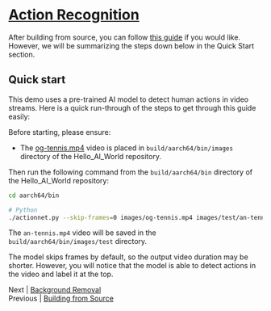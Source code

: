 # [Action Recognition](https://github.com/dusty-nv/jetson-inference/blob/master/docs/actionnet.md)

After building from source, you can follow [this guide](https://github.com/dusty-nv/jetson-inference/blob/master/docs/actionnet.md) if you would like. However, we will be summarizing the steps down below in the Quick Start section.

## Quick start

This demo uses a pre-trained AI model to detect human actions in video streams. Here is a quick run-through of the steps to get through this guide easily:

Before starting, please ensure:

- The [og-tennis.mp4](./images/og-tennis.mp4) video is placed in `build/aarch64/bin/images` directory of the Hello_AI_World repository.

Then run the following command from the `build/aarch64/bin` directory of the Hello_AI_World repository:

```bash
cd aarch64/bin
```

```bash
# Python
./actionnet.py --skip-frames=0 images/og-tennis.mp4 images/test/an-tennis.mp4
```

The `an-tennis.mp4` video will be saved in the `build/aarch64/bin/images/test` directory.

The model skips frames by default, so the output video duration may be shorter. However, you will notice that the model is able to detect actions in the video and label it at the top.

Next | [Background Removal](Background_Removal.md)  
Previous | [Building from Source](Building_Source.md)
